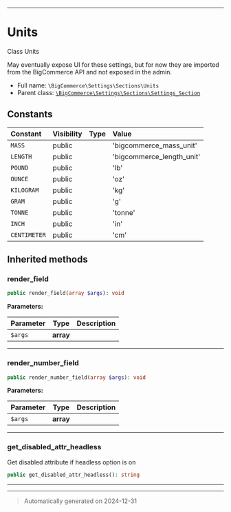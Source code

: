 ***

# Units

Class Units

May eventually expose UI for these settings, but for now
they are imported from the BigCommerce API and not exposed
in the admin.

* Full name: `\BigCommerce\Settings\Sections\Units`
* Parent class: [`\BigCommerce\Settings\Sections\Settings_Section`](./classes/BigCommerce/Settings/Sections/Settings_Section.md)


## Constants

| Constant | Visibility | Type | Value |
|:---------|:-----------|:-----|:------|
|`MASS`|public| |&#039;bigcommerce_mass_unit&#039;|
|`LENGTH`|public| |&#039;bigcommerce_length_unit&#039;|
|`POUND`|public| |&#039;lb&#039;|
|`OUNCE`|public| |&#039;oz&#039;|
|`KILOGRAM`|public| |&#039;kg&#039;|
|`GRAM`|public| |&#039;g&#039;|
|`TONNE`|public| |&#039;tonne&#039;|
|`INCH`|public| |&#039;in&#039;|
|`CENTIMETER`|public| |&#039;cm&#039;|




## Inherited methods


### render_field



```php
public render_field(array $args): void
```








**Parameters:**

| Parameter | Type | Description |
|-----------|------|-------------|
| `$args` | **array** |  |





***

### render_number_field



```php
public render_number_field(array $args): void
```








**Parameters:**

| Parameter | Type | Description |
|-----------|------|-------------|
| `$args` | **array** |  |





***

### get_disabled_attr_headless

Get disabled attribute if headless option is on

```php
public get_disabled_attr_headless(): string
```












***


***
> Automatically generated on 2024-12-31
